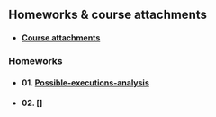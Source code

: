 ## Homeworks & course attachments

* #### [Course attachments](course-attachments)


### Homeworks

* #### 01.  [Possible-executions-analysis](01-possible-executions-analysis)

* #### 02.  []
